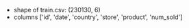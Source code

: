 
- shape of train.csv: (230130, 6)
- columns ['id', 'date', 'country', 'store', 'product', 'num_sold']



